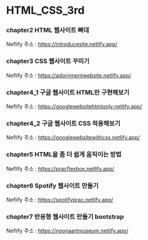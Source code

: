 # HTML_CSS_3rd
### chapter2 HTML 웹사이트 뼈대
Neflify 주소 : https://introducesite.netlify.app/
### chapter3 CSS 웹사이트 꾸미기
Neflify 주소 : https://adornmentwebsite.netlify.app/
### chapter4_1 구글 웹사이트 HTML만 구현해보기
Neflify 주소 : https://googlewebsitehtmlonly.netlify.app/
### chapter4_2 구글 웹사이트 CSS 적용해보기
Neflify 주소 : https://googlewebsitewithcss.netlify.app/
### chapter5 HTML을 좀 더 쉽게 움직이는 방법
Neflify 주소 : https://pracflexbox.netlify.app/
### chapter6 Spotify 웹사이트 만들기
Neflify 주소 : https://spotifyprac.netlify.app/
### chapter7 반응형 웹사이트 만들기 bootstrap
Neflify 주소 : https://noonaartmuseum.netlify.app/
